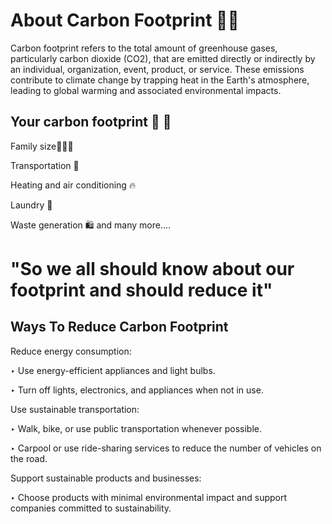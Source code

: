 #                 About Carbon Footprint 🌱🌱

Carbon footprint refers to the total amount of greenhouse gases, particularly carbon dioxide (CO2), that are emitted directly or indirectly by an individual, organization, event, product, or service. These emissions contribute to climate change by trapping heat in the Earth's atmosphere, leading to global warming and associated environmental impacts.

## Your carbon footprint 👣 👣

Family size👨‍👩‍👧

Transportation 🚗


Heating and air conditioning 🔥


Laundry 👕

Waste generation 🛍️               and many more....


# "So we all should know about our footprint and should reduce it"



## Ways To Reduce Carbon Footprint 

Reduce energy consumption:

‣ Use energy-efficient appliances and light bulbs.


‣ Turn off lights, electronics, and appliances when not in use.

Use sustainable transportation:

‣ Walk, bike, or use public transportation whenever possible.

‣ Carpool or use ride-sharing services to reduce the number of vehicles on the road.

Support sustainable products and businesses:

‣ Choose products with minimal environmental impact and support companies committed to sustainability.

